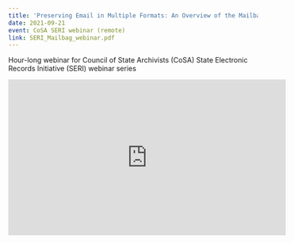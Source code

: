 ```yaml
---
title: 'Preserving Email in Multiple Formats: An Overview of the Mailbag Project'
date: 2021-09-21
event: CoSA SERI webinar (remote)
link: SERI_Mailbag_webinar.pdf
---
```

Hour-long webinar for Council of State Archivists (CoSA) State Electronic Records Initiative (SERI) webinar series

<iframe width="560" height="315" src="https://www.youtube.com/embed/xnlJ55I1I7A" title="YouTube video player" frameborder="0" allow="accelerometer; autoplay; clipboard-write; encrypted-media; gyroscope; picture-in-picture" allowfullscreen></iframe>
<div class="float:clear;"/>